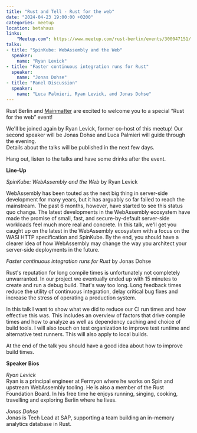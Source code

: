 ```yaml
---
title: "Rust and Tell - Rust for the web"
date: "2024-04-23 19:00:00 +0200"
categories: meetup
location: betahaus
links:
    "Meetup.com": https://www.meetup.com/rust-berlin/events/300047151/
talks:
- title: "SpinKube: WebAssembly and the Web"
  speaker:
    name: "Ryan Levick"
- title: "Faster continuous integration runs for Rust"
  speaker:
    name: "Jonas Dohse"
- title: "Panel Discussion"
  speaker:
    name: "Luca Palmieri, Ryan Levick, and Jonas Dohse"
---
```


Rust Berlin and [Mainmatter] are excited to welcome you to a special “Rust for the web” event!

We'll be joined again by Ryan Levick, former co-host of this meetup!
Our second speaker will be Jonas Dohse and Luca Palmieri will guide through the evening.  
Details about the talks will be published in the next few days.

Hang out, listen to the talks and have some drinks after the event.

**Line-Up**

_SpinKube: WebAssembly and the Web_ by Ryan Levick

WebAssembly has been touted as the next big thing in server-side development for many years,
but it has arguably so far failed to reach the mainstream.
The past 6 months, however, have started to see this status quo change.
The latest developments in the WebAssembly ecosystem have made the promise of
small, fast, and secure-by-default server-side workloads feel much more real and concrete.
In this talk, we'll get you caught up on the latest in the WebAssembly ecosystem with a focus on the WASI HTTP specification and SpinKube.
By the end, you should have a clearer idea of how WebAssembly may change the way you architect your server-side deployments in the future.

_Faster continuous integration runs for Rust_ by Jonas Dohse

Rust's reputation for long compile times is unfortunately not completely unwarranted.
In our project we eventually ended up with 15 minutes to create and run a debug build.
That's way too long.
Long feedback times reduce the utility of continuous integration,
delay critical bug fixes and increase the stress of operating a production system.

In this talk I want to show what we did to reduce our CI run times and how effective this was.
This includes an overview of factors that drive compile times and how to analyze
as well as dependency caching and choice of build tools.
I will also touch on test organization to improve test runtime and alternative test runners.
This will also apply to local builds.

At the end of the talk you should have a good idea about how to improve build times.


**Speaker Bios**

_Ryan Levick_  
Ryan is a principal engineer at Fermyon where he works on Spin and upstream WebAssembly tooling.
He is also a member of the Rust Foundation Board.
In his free time he enjoys running, singing, cooking, travelling and exploring Berlin where he lives.

_Jonas Dohse_  
Jonas is Tech Lead at SAP, supporting a team building an in-memory analytics database in Rust.

[mainmatter]: https://mainmatter.com/
